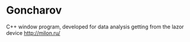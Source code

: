 # Goncharov

C++ window program, developed for data analysis getting from the lazor device http://milon.ru/
